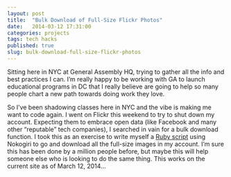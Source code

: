 ```yaml
---
layout: post
title:  "Bulk Download of Full-Size Flickr Photos"
date:   2014-03-12 17:31:00
categories: projects
tags: tech hacks
published: true
slug: bulk-download-full-size-flickr-photos
---
```


Sitting here in NYC at General Assembly HQ, trying to gather all the info and best practices I can. I’m really happy to be working with GA to launch educational programs in DC that I really believe are going to help so many people chart a new path towards doing work they love.

So I’ve been shadowing classes here in NYC and the vibe is making me want to code again. I went on Flickr this weekend to try to shut down my account. Expecting them to embrace open data (like Facebook and many other “reputable” tech companies), I searched in vain for a bulk download function. I took this as an exercise to write myself a [Ruby script](https://github.com/jdmaresco/Flickrfull) using Nokogiri to go and download all the full-size images in my account. I’m sure this has been done by a million people before, but maybe this will help someone else who is looking to do the same thing. This works on the current site as of March 12, 2014…

